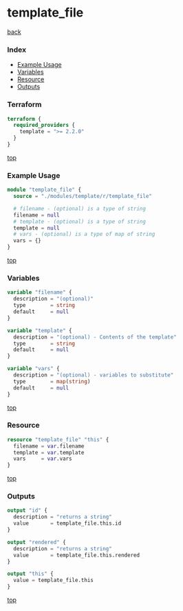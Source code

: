 # template_file

[back](../template.md)

### Index

- [Example Usage](#example-usage)
- [Variables](#variables)
- [Resource](#resource)
- [Outputs](#outputs)

### Terraform

```terraform
terraform {
  required_providers {
    template = ">= 2.2.0"
  }
}
```

[top](#index)

### Example Usage

```terraform
module "template_file" {
  source = "./modules/template/r/template_file"

  # filename - (optional) is a type of string
  filename = null
  # template - (optional) is a type of string
  template = null
  # vars - (optional) is a type of map of string
  vars = {}
}
```

[top](#index)

### Variables

```terraform
variable "filename" {
  description = "(optional)"
  type        = string
  default     = null
}

variable "template" {
  description = "(optional) - Contents of the template"
  type        = string
  default     = null
}

variable "vars" {
  description = "(optional) - variables to substitute"
  type        = map(string)
  default     = null
}
```

[top](#index)

### Resource

```terraform
resource "template_file" "this" {
  filename = var.filename
  template = var.template
  vars     = var.vars
}
```

[top](#index)

### Outputs

```terraform
output "id" {
  description = "returns a string"
  value       = template_file.this.id
}

output "rendered" {
  description = "returns a string"
  value       = template_file.this.rendered
}

output "this" {
  value = template_file.this
}
```

[top](#index)
